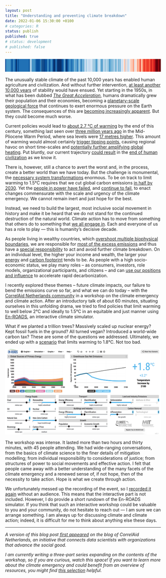 ```yaml
---
layout: post
title: "Understanding and preventing climate breakdown"
date: 2022-01-06 15:30:00 +0100
# categories: R
status: publish
published: true
# status: development
# published: false
---
```

 
<div style='text-align: center;'>
  <img src="../assets/img/Stripes.png" />
</div>
 
The unusually stable climate of the past 10,000 years has enabled human agriculture and civilization. And without further intervention, [at least another 10,000 years](https://www.science.org/doi/abs/10.1126/science.1076120) of stability would have ensued. Yet starting in the 1950s, in what has been dubbed [*The Great Acceleration*](https://journals.sagepub.com/doi/10.1177/2053019614564785), humans dramatically grew their population and their economies, becoming a [planetary-scale geological force](https://www.goodreads.com/book/show/36004703-the-human-planet) that continues to exert enormous pressure on the Earth system. The consequences of this are [becoming increasingly apparent](https://www.nytimes.com/interactive/2021/12/13/opinion/climate-change-effects-countries.html). But they could become much worse.
 
Current policies would lead to [about 2.7 °C of warming](https://climateactiontracker.org/publications/glasgows-2030-credibility-gap-net-zeros-lip-service-to-climate-action/) by the end of this century, something last seen over [three million years ago](https://www.pnas.org/content/115/52/13288) in the Mid-Pliocene Warm Period, where sea levels were [17 metres higher](https://www.nature.com/articles/s41586-019-1543-2). This amount of warming would almost certainly [trigger tipping points](https://www.carbonbrief.org/explainer-nine-tipping-points-that-could-be-triggered-by-climate-change), causing regional havoc on short time-scales and [potentially further amplifying global heating](https://www.pnas.org/content/115/33/8252). Put bluntly, our current trajectory [could result](https://theecologist.org/2019/jan/03/its-nonlinearity-stupid) in the [end of human civilization](https://www.goodreads.com/en/book/show/19145016-the-collapse-of-western-civilization) as we know it.
 
There is, however, still a chance to avert the worst and, in the process, create a better world than we have today. But the challenge is monumental, the [necessary system transformations](https://www.wri.org/research/state-climate-action-2021) enormous. To be on track to limit warming to 1.5°C requires that we cut global carbon emissions [in half by 2030](https://www.science.org/doi/10.1126/science.aah3443). Yet the [people in power have failed](https://www.annualreviews.org/doi/abs/10.1146/annurev-environ-012220-011104), and [continue to fail](https://climateactiontracker.org/countries/), to enact changes commensurate with the scale and urgency of the climate emergency. We cannot remain inert and just hope for the best.
 
Instead, we need to build the largest, most inclusive social movement in history and make it be heard that we do not stand for the continued destruction of the natural world. Climate action has to move from something that others do to something that [we all engage in](https://twitter.com/climatehuman/status/1315065413500166144). Each and everyone of us has a role to play — this is humanity’s decisive decade.
 
As people living in wealthy countries, which [overshoot multiple biophysical boundaries](https://www.nature.com/articles/s41893-021-00799-z), we are responsible for [most of the excess emissions](https://www.sciencedirect.com/science/article/pii/S2542519620301960) and thus have a [special responsibility](https://www.carbonbrief.org/in-depth-qa-what-is-climate-justice) to act and avoid further climate breakdown. On an individual level, the higher your income and wealth, the larger your [energy](https://www.nature.com/articles/s41560-020-0579-8) and [carbon footprint](https://www.ecoequity.org/wp-content/uploads/2020/12/GAP-graphic.png) tends to be. As people with a high socio-economic status, we play many roles – as consumers, investors, role models, organizational participants, and citizens – and can [use our positions and influence](https://www.nature.com/articles/s41560-021-00900-y) to accelerate rapid decarbonization.
 
I recently explored these themes – future climate impacts, our failure to bend the emissions curve so far, and what we can do today – with the [CorrelAid Netherlands community](https://www.meetup.com/DataForGood-CorrelAid-X-Netherlands/) in a workshop on the climate emergency and climate action. After an introductory talk of about 60 minutes, situating ourselves in this unfolding drama, we tried to find policies that limit warming to well below 2°C and ideally to 1.5°C in an equitable and just manner using [En-ROADS](https://en-roads.climateinteractive.org/scenario.html?v=21.12.0), an interactive climate simulator.
 
What if we planted a trillion trees? Massively scaled up nuclear energy? Kept fossil fuels in the ground? All turned vegan? Introduced a world-wide carbon tax? These are some of the questions we addressed. Ultimately, we ended up with a [scenario](https://en-roads.climateinteractive.org/scenario.html?v=21.12.0&p196=50&p198=50&p200=50&p16=-0.03&p35=2&p39=50&p47=5&p53=50&p57=-10&p209=1&p60=-80&p61=-50&p254=2021&p65=30&p218=5&p208=2&p68=10&p70=50) that limits warming to 1.8°C. Not too bad.
 
<div style='text-align: center;'>
  <img src="../assets/img/En-ROADS-Scenario.png" />
</div>
 
The workshop was intense. It lasted more than two hours and thirty minutes, with 45 people attending. We had wide-ranging conversations, from the basics of climate science to the finer details of mitigation modelling; from individual responsibility to considerations of justice; from structures of power to social movements and effective action. I felt that people came away with a better understanding of the many facets of the climate emergency and a renewed sense of, if not hope, then of the necessity to take action. Hope is what we create through action.
 
We unfortunately messed up the recording of the event, so I [recorded it again](https://twitter.com/fdabl/status/1465313483759796231) without an audience. This means that the interactive part is not included. However, I do provide a short rundown of the En-ROADS simulator. If you think that such an interactive workshop could be valuable to you and your community, do not hesitate to reach out — I am sure we can arrange something. I am always up for discussing climate and climate action; indeed, it is difficult for me to think about anything else these days.
 
---
*A version of this blog post [first appeared](https://correlaid.nl/blog/climate-action/) on the blog of CorrelAid Netherlands, an initiative that connects data scientists with organizations that advance the social good.*
 
*I am currently writing a three-part series expanding on the contents of the workshop, so if you are curious, watch this space! If you want to learn more about the climate emergency and could benefit from an overview of resources, you might find [this selection](https://fabiandablander.com/menu/climate.html) helpful.*
